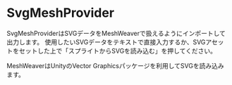# SvgMeshProvider

SvgMeshProviderはSVGデータをMeshWeaverで扱えるようにインポートして出力します。
使用したいSVGデータをテキストで直接入力するか、SVGアセットをセットした上で「スプライトからSVGを読み込む」を押してください。

MeshWeaverはUnityのVector Graphicsパッケージを利用してSVGを読み込みます。
